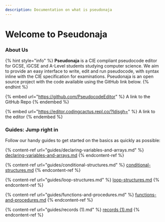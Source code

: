 ```yaml
---
description: Documentation on what is pseudonaja
---
```


# Welcome to Pseudonaja

### About Us

{% hint style="info" %}
**Pseudonaja** is a CIE compliant pseudocode editor for GCSE, iGCSE and A-Level students studying computer science. We aim to provide an easy interface to write, edit and run pseudocode, with syntax inline with the CIE specification for examinations. Pseudonaja is an open source project with the code available using the GitHub link below.
{% endhint %}

{% embed url="https://github.com/PseudocodeEditor" %}
A link to the GitHub Repo
{% endembed %}

{% embed url="https://editor.codingcactus.repl.co/?ldisgh=" %}
A link to the editor
{% endembed %}

### Guides: Jump right in

Follow our handy guides to get started on the basics as quickly as possible:

{% content-ref url="guides/declaring-variables-and-arrays.md" %}
[declaring-variables-and-arrays.md](guides/declaring-variables-and-arrays.md)
{% endcontent-ref %}

{% content-ref url="guides/conditional-structures.md" %}
[conditional-structures.md](guides/conditional-structures.md)
{% endcontent-ref %}

{% content-ref url="guides/loop-structures.md" %}
[loop-structures.md](guides/loop-structures.md)
{% endcontent-ref %}

{% content-ref url="guides/functions-and-procedures.md" %}
[functions-and-procedures.md](guides/functions-and-procedures.md)
{% endcontent-ref %}

{% content-ref url="guides/records (1).md" %}
[records (1).md](<guides/records (1).md>)
{% endcontent-ref %}

